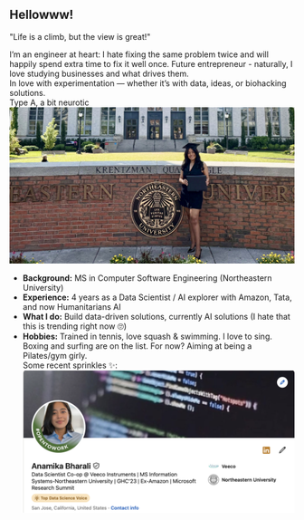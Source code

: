 ## Hellowww!

"Life is a climb, but the view is great!"

I’m an engineer at heart: I hate fixing the same problem twice and will happily spend extra time to fix it well once. Future entrepreneur - naturally, I love studying businesses and what drives them. <br>
In love with experimentation — whether it’s with data, ideas, or biohacking solutions.<br> 
Type A, a bit neurotic <br>
![Image](Github_readme_1.jpg)
- **Background:** MS in Computer Software Engineering (Northeastern University)
- **Experience:** 4 years as a Data Scientist / AI explorer with Amazon, Tata, and now Humanitarians AI
- **What I do:** Build data-driven solutions, currently AI solutions (I hate that this is trending right now 🙄)
- **Hobbies:** Trained in tennis, love squash & swimming. I love to sing. Boxing and surfing are on the list. For now? Aiming at being a Pilates/gym girly.
<br>Some recent sprinkles ✨:
![Top Voice Badge](Achievements1.JPG)
